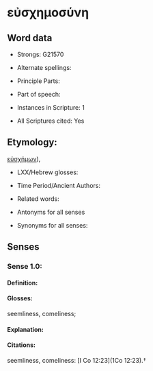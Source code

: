 # εὐσχημοσύνη

<!-- Status: S2=NeedsEdits -->
<!-- Lexica used for edits:   -->

## Word data

* Strongs: G21570

* Alternate spellings:



* Principle Parts: 


* Part of speech: 


* Instances in Scripture: 1

* All Scriptures cited: Yes

## Etymology: 

[εὐσχήμων]()), 

* LXX/Hebrew glosses: 


* Time Period/Ancient Authors: 


* Related words: 

* Antonyms for all senses

* Synonyms for all senses: 


## Senses 


### Sense  1.0: 

#### Definition: 

#### Glosses: 

seemliness, comeliness; 

#### Explanation: 


#### Citations: 

seemliness, comeliness: [I Co 12:23](1Co 12:23).†
